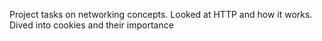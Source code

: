 Project tasks on networking concepts. Looked at HTTP and how it works. Dived into cookies and their importance
